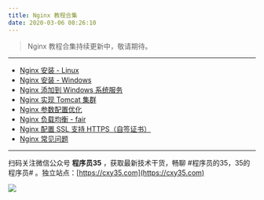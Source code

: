 ```yaml
---
title: Nginx 教程合集
date: 2020-03-06 08:26:10
---
```

> Nginx 教程合集持续更新中，敬请期待。

---

- [Nginx 安装 - Linux](https://www.xuxianfang.com/2020/03/05/nginx/nginx-install-linux/)
- [Nginx 安装 - Windows](https://www.xuxianfang.com/2020/03/05/nginx/nginx-install-windows/)
- [Nginx 添加到 Windows 系统服务](https://www.xuxianfang.com/2020/03/02/nginx/nginx-windows-service/)
- [Nginx 实现 Tomcat 集群](https://www.xuxianfang.com/2018/05/19/nginx/nginx-tomcat-cluster/)
- [Nginx 参数配置优化](https://www.xuxianfang.com/2020/03/05/nginx/nginx-conf/)
- [Nginx 负载均衡 - fair](https://www.xuxianfang.com/2020/03/05/nginx/nginx-fair/)
- [Nginx 配置 SSL 支持 HTTPS（自签证书）](https://www.xuxianfang.com/2020/05/22/nginx/nginx-ssl/)
- [Nginx 常见问题](https://www.xuxianfang.com/2020/03/02/nginx/nginx-faq/)


---

扫码关注微信公众号 **程序员35** ，获取最新技术干货，畅聊 #程序员的35，35的程序员# 。独立站点：[https://cxy35.com](https://cxy35.com)

![](https://oscimg.oschina.net/oscnet/up-285838b9c516db5bb1ba760f292f2346078.JPEG)